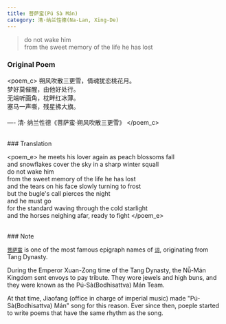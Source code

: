 ```yaml
---
title: 菩萨蛮(Pú Sà Mán)
category: 清·纳兰性德(Na-Lan, Xing-De)
---
```


> do not wake him    
> from the sweet memory of the life he has lost


<!-- more -->

### Original Poem

<poem_c>
朔风吹散三更雪，倩魂犹恋桃花月。
<br>
梦好莫催醒，由他好处行。
<br>
无端听画角，枕畔红冰薄。 
<br>
塞马一声嘶，残星拂大旗。
<br>
<br>
—- 清· 纳兰性德《菩萨蛮·朔风吹散三更雪》
</poem_c>

<br>
### Translation

<poem_e>
he meets his lover again as peach blossoms fall
<br>
and snowflakes cover the sky in a sharp winter squall
<br>
do not wake him
<br>
from the sweet memory of the life he has lost
<br>
and the tears on his face slowly turning to frost
<br>
but the bugle's call pierces the night
<br>
and he must go
<br>
for the standard waving through the cold starlight
<br>
and the horses neighing afar, ready to fight
</poem_e>

<br>
### Note

[`菩萨蛮`](https://zh.wikipedia.org/wiki/%E8%8F%A9%E8%90%A8%E8%9B%AE) is one of the most famous
epigraph names of [`词`](https://zh.m.wikipedia.org/zh-hans/%E8%AF%8D_(%E6%96%87%E5%AD%A6)), originating from Tang Dynasty.

During the Emperor Xuan-Zong time of the Tang Dynasty, the Nǚ-Mán Kingdom sent envoys to pay tribute. They wore jewels and high buns, and they were known as the Pú-Sà(Bodhisattva) Mán Team. 

At that time, Jiaofang (office in charge of imperial music) made "Pú-Sà(Bodhisattva) Mán" song for this reason. Ever since then, poeple started to write poems that have the same rhythm as the song.